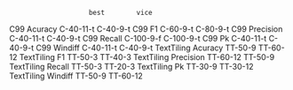 


						best		vice
C99 Acuracy				C-40-11-t	C-40-9-t
C99 F1					C-60-9-t	C-80-9-t
C99 Precision			C-40-11-t	C-40-9-t
C99 Recall				C-100-9-f	C-100-9-t
C99 Pk					C-40-11-t	C-40-9-t
C99 Windiff				C-40-11-t	C-40-9-t
TextTiling Acuracy		TT-50-9		TT-60-12
TextTiling F1			TT-50-3		TT-40-3
TextTiling Precision	TT-60-12	TT-50-9
TextTiling Recall		TT-50-3		TT-20-3
TextTiling Pk			TT-30-9		TT-30-12
TextTiling Windiff		TT-50-9		TT-60-12






